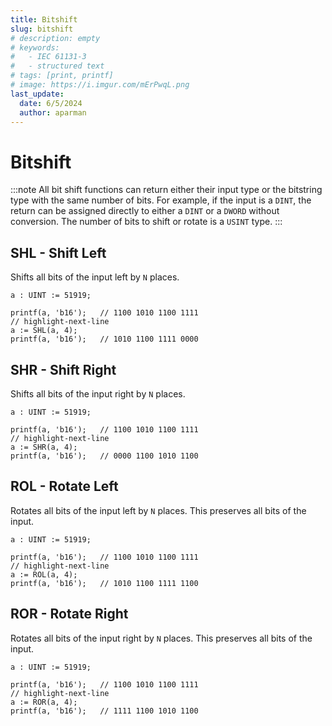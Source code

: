 ```yaml
---
title: Bitshift
slug: bitshift
# description: empty
# keywords:
#   - IEC 61131-3
#   - structured text
# tags: [print, printf]
# image: https://i.imgur.com/mErPwqL.png
last_update:
  date: 6/5/2024
  author: aparman
---
```


# Bitshift

:::note
All bit shift functions can return either their input type or the bitstring type with the same number of bits. For example, if the input is a `DINT`, the return can be assigned directly to either a `DINT` or a `DWORD` without conversion.
The number of bits to shift or rotate is a `USINT` type.
:::

## SHL - Shift Left

Shifts all bits of the input left by `N` places.

```iecst
a : UINT := 51919;

printf(a, 'b16');   // 1100 1010 1100 1111
// highlight-next-line
a := SHL(a, 4);
printf(a, 'b16');   // 1010 1100 1111 0000
```

## SHR - Shift Right

Shifts all bits of the input right by `N` places.

```iecst
a : UINT := 51919;

printf(a, 'b16');   // 1100 1010 1100 1111
// highlight-next-line
a := SHR(a, 4);
printf(a, 'b16');   // 0000 1100 1010 1100
```

## ROL - Rotate Left

Rotates all bits of the input left by `N` places. This preserves all bits of the input.

```iecst
a : UINT := 51919;

printf(a, 'b16');   // 1100 1010 1100 1111
// highlight-next-line
a := ROL(a, 4);
printf(a, 'b16');   // 1010 1100 1111 1100
```

## ROR - Rotate Right

Rotates all bits of the input right by `N` places. This preserves all bits of the input.

```iecst
a : UINT := 51919;

printf(a, 'b16');   // 1100 1010 1100 1111
// highlight-next-line
a := ROR(a, 4);
printf(a, 'b16');   // 1111 1100 1010 1100
```
